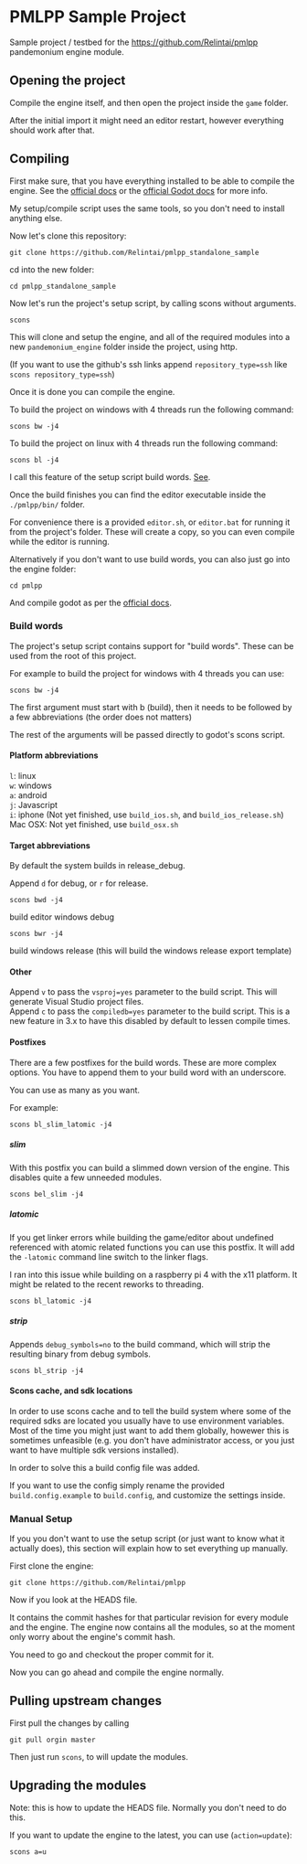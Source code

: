 # PMLPP Sample Project

Sample project / testbed for the https://github.com/Relintai/pmlpp pandemonium engine module.

## Opening the project

Compile the engine itself, and then open the project inside the `game` folder.

After the initial import it might need an editor restart, however everything should work after that.

## Compiling

First make sure, that you have everything installed to be able to compile the engine. 
See the [official docs](https://github.com/Relintai/pandemonium_engine_docs/tree/master/development/compiling) or the [official Godot docs](https://docs.godotengine.org/en/3.4/development/compiling/index.html) for more info.

My setup/compile script uses the same tools, so you don't need to install anything else.

Now let's clone this repository:

``` git clone https://github.com/Relintai/pmlpp_standalone_sample ```

cd into the new folder:

``` cd pmlpp_standalone_sample ```

Now let's run the project's setup script, by calling scons without arguments.

``` scons ```

This will clone and setup the engine, and all of the required modules into a new `pandemonium_engine` folder inside the project, using http.

(If you want to use the github's ssh links append `repository_type=ssh` like ``` scons repository_type=ssh ```)

Once it is done you can compile the engine.

To build the project on windows with 4 threads run the following command:

``` scons bw -j4 ```

To build the project on linux with 4 threads run the following command:

``` scons bl -j4 ```

I call this feature of the setup script build words. [See](#build-words).

Once the build finishes you can find the editor executable inside the `./pmlpp/bin/` folder.

For convenience there is a provided `editor.sh`, or `editor.bat` for running it from the project's folder.
These will create a copy, so you can even compile while the editor is running.

Alternatively if you don't want to use build words, you can also just go into the engine folder:

``` cd pmlpp ```

And compile godot as per the [official docs](https://docs.godotengine.org/en/latest/development/compiling/index.html).

### Build words

The project's setup script contains support for "build words". These can be used from the root of this project.

For example to build the project for windows with 4 threads you can use:

``` scons bw -j4 ```

The first argument must start with b (build), then it needs to be followed by a few abbreviations (the order does not matters)

The rest of the arguments will be passed directly to godot's scons script.

#### Platform abbreviations

`l`: linux \
`w`: windows \
`a`: android \
`j`: Javascript \
`i`: iphone (Not yet finished, use `build_ios.sh`, and `build_ios_release.sh`) \
Mac OSX: Not yet finished, use `build_osx.sh`

#### Target abbreviations

By default the system builds in release_debug.

Append `d` for debug, or `r` for release.

``` scons bwd -j4 ```

build editor windows debug

``` scons bwr -j4 ```

build windows release (this will build the windows release export template)

#### Other

Append `v` to pass the `vsproj=yes` parameter to the build script. This will generate Visual Studio project files.\
Append `c` to pass the `compiledb=yes` parameter to the build script. This is a new feature in 3.x to have this disabled by default to lessen compile times.

#### Postfixes

There are a few postfixes for the build words. These are more complex options. You have to append them to your build word with an underscore.

You can use as many as you want.

For example:

``` scons bl_slim_latomic -j4 ```

##### slim

With this postfix you can build a slimmed down version of the engine. This disables quite a few unneeded modules.

``` scons bel_slim -j4 ```

##### latomic

If you get linker errors while building the game/editor about undefined referenced with atomic related functions you can use this postfix.
It will add the ` -latomic ` command line switch to the linker flags.

I ran into this issue while building on a raspberry pi 4 with the x11 platform. It might be related to the recent reworks to threading.

``` scons bl_latomic -j4 ```

##### strip

Appends `debug_symbols=no` to the build command, which will strip the resulting binary from debug symbols.

``` scons bl_strip -j4 ```

#### Scons cache, and sdk locations

In order to use scons cache and to tell the build system where some of the required sdks are located you usually 
have to use environment variables. Most of the time you might just want to add them globally, 
howewer this is sometimes unfeasible (e.g. you don't have administrator access, or you just want to have
multiple sdk versions installed).

In order to solve this a build config file was added.

If you want to use the config simply rename the provided `build.config.example` to `build.config`, and customize 
the settings inside.

### Manual Setup

If you you don't want to use the setup script (or just want to know what it actually does), 
this section will explain how to set everything up manually.

First clone the engine:

``` git clone https://github.com/Relintai/pmlpp ```

Now if you look at the HEADS file.

It contains the commit hashes for that particular revision for every module and the engine.
The engine now contains all the modules, so at the moment only worry about the engine's commit hash.

You need to go and checkout the proper commit for it.

Now you can go ahead and compile the engine normally.

## Pulling upstream changes

First pull the changes by calling

``` git pull orgin master ```

Then just run `scons`, to will update the modules.

## Upgrading the modules

Note: this is how to update the HEADS file. Normally you don't need to do this.

If you want to update the engine to the latest, you can use (`action=update`):

``` scons a=u ``` 

